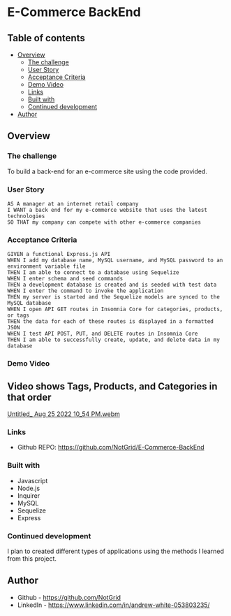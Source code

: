 # E-Commerce BackEnd

## Table of contents

- [Overview](#overview)
  - [The challenge](#the-challenge)
  - [User Story](#user-story)
  - [Acceptance Criteria](#acceptance-criteria)
  - [Demo Video](#demo-video)
  - [Links](#links)
  - [Built with](#built-with)
  - [Continued development](#continued-development)
- [Author](#author)


## Overview

### The challenge

To build a back-end for an e-commerce site using the code provided.

### User Story

```
AS A manager at an internet retail company
I WANT a back end for my e-commerce website that uses the latest technologies
SO THAT my company can compete with other e-commerce companies
```

### Acceptance Criteria

```
GIVEN a functional Express.js API
WHEN I add my database name, MySQL username, and MySQL password to an environment variable file
THEN I am able to connect to a database using Sequelize
WHEN I enter schema and seed commands
THEN a development database is created and is seeded with test data
WHEN I enter the command to invoke the application
THEN my server is started and the Sequelize models are synced to the MySQL database
WHEN I open API GET routes in Insomnia Core for categories, products, or tags
THEN the data for each of these routes is displayed in a formatted JSON
WHEN I test API POST, PUT, and DELETE routes in Insomnia Core
THEN I am able to successfully create, update, and delete data in my database
```

### Demo Video

## Video shows Tags, Products, and Categories in that order

[Untitled_ Aug 25 2022 10_54 PM.webm](https://user-images.githubusercontent.com/102490542/186832024-b2a358a7-a8d0-459b-908d-6983b53ae1db.webm)

### Links

- Github REPO: https://github.com/NotGrid/E-Commerce-BackEnd

### Built with

- Javascript
- Node.js
- Inquirer
- MySQL
- Sequelize
- Express

### Continued development

I plan to created different types of applications using the methods I learned from this project.

## Author

- Github - https://github.com/NotGrid
- LinkedIn - https://www.linkedin.com/in/andrew-white-053803235/
